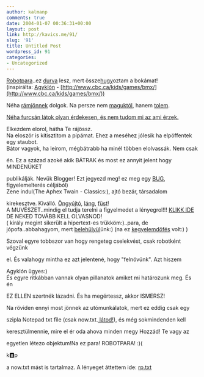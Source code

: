 ```yaml
---
author: kalmanp
comments: true
date: 2004-01-07 00:36:31+00:00
layout: post
link: http://kavics.me/91/
slug: '91'
title: Untitled Post
wordpress_id: 91
categories:
- Uncategorized
---
```


[Robotpara](http://kbp.tatu.hu/robotpara/)..ez [durva](http://www.google.co.hu/search?sourceid=navclient&ie=UTF-8&oe=UTF-8&q=durva) lesz, mert össze[hugy](http://www.brainydictionary.com/words/hu/hugy174636.html)oztam a bokámat!  
(inspirálta: [Agyklón](http://aszk.freeblog.hu) - [http://www.cbc.ca/kids/games/bmx/](http://www.cbc.ca/kids/games/bmx/))




Néha [rámjönnek](http://delfin.klte.hu/~nagysz/humor/pokoli.html) dolgok. Na persze nem [maguktól](http://www.mancs.hu/legfrissebb.tdp-azon=9847interju.htm), hanem [tolem](http://listserv.externet.hu/lists/konyha/9902/msg00059.html).




[Néha furcsán látok olyan érdekesen, és nem tudom mi az ami érzek.](http://www.kbp.tatu.hu/pics/tudattagulas.gif)




Elkezdem elorol, hátha Te rájössz.  
Na eloször is kitisztitom a pipámat. Ehez a meséhez jólesik ha elpöffentek egy staubot.  
Bátor vagyok, ha leírom, mégbátrabb ha minél többen elolvassák. Nem csak 




én. Ez a század azoké akik BÁTRAK és most ez annyit jelent hogy MINDENÜKET 




publikálják. Nevük Blogger! Ezt jegyezd meg! ez meg egy [BUG](http://www.kbp.tatu.hu/pics/bUg1.JPG), figyelemelterés céljából)  
Zene indul(The Aphex Twain - Classics:), ajtó bezár, társadalom 




kirekesztve. Kiválló. [Öngyújtó](http://www.szitagrafix.hu/toll/ongyujto/pages/arch_ongyujto.htm), [láng](http://www.mte.big.hu/index.php?test_id=9), [füst](http://images.google.dk/images?hl=da&lr=&ie=UTF-8&oe=UTF-8&q=smoke)!  
A MUVÉSZET..mindig el tudja terelni a figyelmedet a lényegrol!!! [KLIKK IDE](http://kbp.tatu.hu/robotpara/muveszet.jpg)  
DE NEKED TOVÁBB KELL OLVASNOD!  
( király megint sikerült a hipertext-es trükköm:)..para, de jópofa..abbahagyom, mert [belehülyül](http://ujember.katolikus.hu/Archivum/2002.05.05/0703.html)ünk:) (na ez [kegyelemdöfés](http://kbp.tatu.hu) volt:) )




  
Szoval egyre tobbszor van hogy rengeteg cselekvést, csak robotként végzünk 




el. És valahogy mintha ez azt jelentené, hogy "felnövünk". Azt hiszem 




Agyklón ügyes:)  
És egyre ritkábban vannak olyan pillanatok amiket mi határozunk meg. És én 




EZ ELLEN szertnék lázadni. És ha megértessz, akkor ISMERSZ!




  
Na röviden ennyi most jönnek az utómunkálatok, mert ez eddig csak egy 




szipla Notepad txt file (csak now.txt.[ látod!](http://kbp.tatu.hu/robotpara/r1.jpg)), és még sokmindenden kell 




keresztülmennie, mire el ér oda ahova minden megy Hozzád! Te vagy az 




egyetlen létezo objektum!Na ez para! ROBOTPARA! :)(




k:b:p




a now.txt mást is tartalmaz. A lényeget áttettem ide: [rp.txt](http://kbp.tatu.hu/robotpara/rp.txt)  

